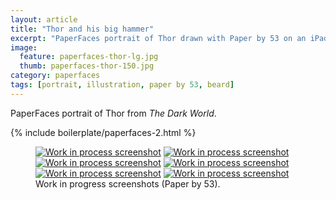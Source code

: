 ```yaml
---
layout: article
title: "Thor and his big hammer"
excerpt: "PaperFaces portrait of Thor drawn with Paper by 53 on an iPad."
image: 
  feature: paperfaces-thor-lg.jpg
  thumb: paperfaces-thor-150.jpg
category: paperfaces
tags: [portrait, illustration, paper by 53, beard]
---
```


PaperFaces portrait of Thor from *The Dark World*.

{% include boilerplate/paperfaces-2.html %}

<figure class="half">
	<a href="{{ site.url }}/images/paperfaces-thor-process-1-lg.jpg"><img src="{{ site.url }}/images/paperfaces-thor-process-1-600.jpg" alt="Work in process screenshot"></a>
	<a href="{{ site.url }}/images/paperfaces-thor-process-2-lg.jpg"><img src="{{ site.url }}/images/paperfaces-thor-process-2-600.jpg" alt="Work in process screenshot"></a>
	<a href="{{ site.url }}/images/paperfaces-thor-process-3-lg.jpg"><img src="{{ site.url }}/images/paperfaces-thor-process-3-600.jpg" alt="Work in process screenshot"></a>
	<a href="{{ site.url }}/images/paperfaces-thor-process-4-lg.jpg"><img src="{{ site.url }}/images/paperfaces-thor-process-4-600.jpg" alt="Work in process screenshot"></a>
	<a href="{{ site.url }}/images/paperfaces-thor-process-5-lg.jpg"><img src="{{ site.url }}/images/paperfaces-thor-process-5-600.jpg" alt="Work in process screenshot"></a>
	<a href="{{ site.url }}/images/paperfaces-thor-process-6-lg.jpg"><img src="{{ site.url }}/images/paperfaces-thor-process-6-600.jpg" alt="Work in process screenshot"></a>
	<figcaption>Work in progress screenshots (Paper by 53).</figcaption>
</figure>